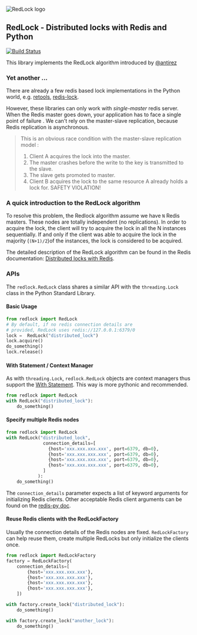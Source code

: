 ![RedLock logo](https://github.com/glasslion/redlock/raw/master/docs/assets/redlock-small.png)

## RedLock - Distributed locks with Redis and Python

[![Build Status](https://travis-ci.org/glasslion/redlock.svg?branch=master)](https://travis-ci.org/glasslion/redlock)

This library implements the RedLock algorithm introduced by [@antirez](http://antirez.com/)


### Yet another ...
There are already a few redis based lock implementations in the Python world, e.g.  [retools](https://github.com/bbangert/retools),  [redis-lock](https://pypi.python.org/pypi/redis-lock/0.2.0). 

However, these libraries can only work with *single-master* redis server. When the Redis master goes down, your application has to face a single point of failure . We can't rely on the master-slave replication, because Redis replication is asynchronous.

> This is an obvious race condition with the master-slave replication model :
>  1. Client A acquires the lock into the master.
>  2. The master crashes before the write to the key is transmitted to the slave.
>  3. The slave gets promoted to master.
>  4. Client B acquires the lock to the same resource A already holds a lock for. SAFETY VIOLATION!

### A quick introduction to the RedLock algorithm
To resolve this problem, the Redlock algorithm assume we have `N` Redis masters. These nodes are totally independent (no replications). In order to acquire the lock, the client will try to acquire the lock in all the N instances sequentially. If and only if the client was able to acquire the lock in the majority (`(N+1)/2`)of the instances, the lock is considered to be acquired.

The detailed description of the RedLock algorithm can be found in the Redis documentation: [Distributed locks with Redis](http://redis.io/topics/distlock).

### APIs

The `redlock.RedLock` class shares a similar API with the `threading.Lock` class in the  Python Standard Library.

#### Basic Usage

```python
from redlock import RedLock
# By default, if no redis connection details are 
# provided, RedLock uses redis://127.0.0.1:6379/0
lock =  RedLock("distributed_lock")
lock.acquire()
do_something()
lock.release()
```

#### With Statement / Context Manager

As with `threading.Lock`, `redlock.RedLock` objects are context managers thus support the [With Statement](https://docs.python.org/2/reference/datamodel.html#context-managers). This way is more pythonic and recommended.

```python
from redlock import RedLock
with RedLock("distributed_lock"):
    do_something()
```

#### Specify multiple Redis nodes

```python
from redlock import RedLock
with RedLock("distributed_lock", 
              connection_details=[
                {host='xxx.xxx.xxx.xxx', port=6379, db=0},
                {host='xxx.xxx.xxx.xxx', port=6379, db=0},
                {host='xxx.xxx.xxx.xxx', port=6379, db=0},
                {host='xxx.xxx.xxx.xxx', port=6379, db=0},
              ]
            ):
    do_something()
```

The `connection_details` parameter expects a list of keyword arguments for initializing Redis clients.
Other acceptable Redis client arguments  can be found on the [redis-py doc](http://redis-py.readthedocs.org/en/latest/#redis.StrictRedis).

#### Reuse Redis clients with the RedLockFactory

Usually the connection details of the Redis nodes are fixed. `RedLockFactory` can help reuse them, create multiple RedLocks but only initialize the clients once.

```python
from redlock import RedLockFactory
factory = RedLockFactory(
    connection_details=[
        {host='xxx.xxx.xxx.xxx'},
        {host='xxx.xxx.xxx.xxx'},
        {host='xxx.xxx.xxx.xxx'},
        {host='xxx.xxx.xxx.xxx'},
    ])

with factory.create_lock("distributed_lock"):
    do_something()

with factory.create_lock("another_lock"):
    do_something()
```